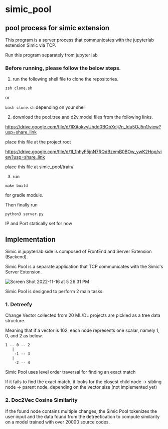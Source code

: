 # simic_pool
## pool process for simic extension

This program is a server process that communicates with the jupyterlab extension Simic via TCP.

Run this program separately from jupyter lab

### Before running, please follow the below steps.

1. run the following shell file to clone the repositories.

  `zsh clone.sh`

  or

  `bash clone.sh` depending on your shell

2. download the pool.tree and d2v.model files from the following links.

https://drive.google.com/file/d/1lXitokvyUhdd0BObXdij7n_Idu5OJ5n1/view?usp=share_link

place this file at the project root

https://drive.google.com/file/d/1I_1hhyF5jnN7RQdBzemB0BOw_ywK2Hpq/view?usp=share_link

place this file at simic_pool/train/


3. run

`make build`

for gradle module.

Then finally run

`python3 server.py`

IP and Port statically set for now

## Implementation

Simic in jupyterlab side is composed of FrontEnd and Server Extension (Backend).

Simic Pool is a separate application that TCP communicates with the Simic's Server Extension.

![Screen Shot 2022-11-16 at 5 26 31 PM](https://user-images.githubusercontent.com/83571012/202127805-471d0f80-9c90-4c4a-b1a9-742a5afb706e.png)

Simic Pool is designed to perform 2 main tasks.

### 1. Detreefy

Change Vector collected from 20 ML/DL projects are pickled as a tree data structure.

Meaning that if a vector is 102, each node represents one scalar, namely 1, 0, and 2 as below.
```
1 -- 0 -- 2
   |
    -1 -- 3
   |
    -2 -- 4
```
Simic Pool uses level order traversal for finding an exact match

If it fails to find the exact match, it looks for the closest child node -> sibling node -> parent node, depending on the vector size (not implemented yet)

### 2. Doc2Vec Cosine Similarity

If the found node contains multiple changes, the Simic Pool tokenizes the user input and the data found from the detreefication to compute similarity on a model trained with over 20000 source codes.
